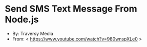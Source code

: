 # Send SMS Text Message From Node.js

* By: Traversy Media
* From: < https://www.youtube.com/watch?v=980wnspXLe0 >
